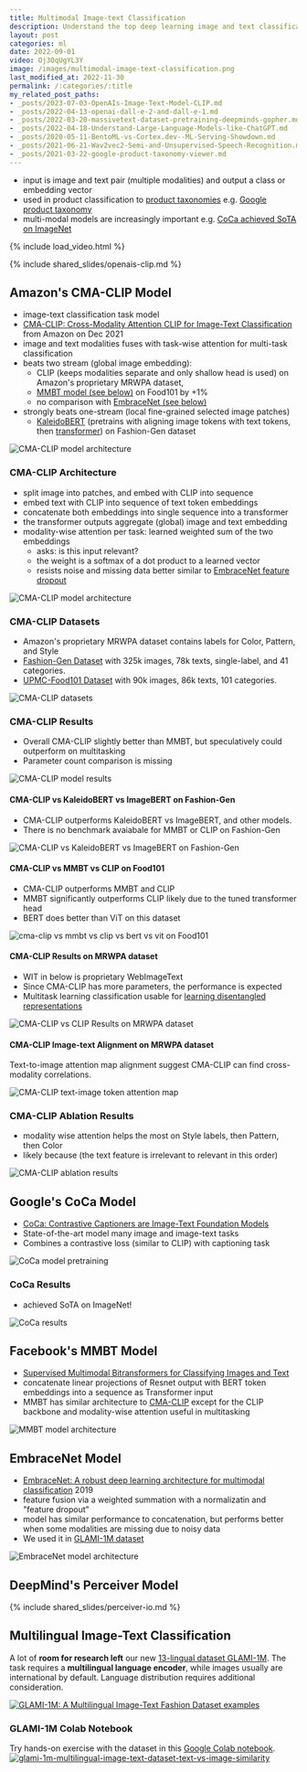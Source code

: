 ```yaml
---
title: Multimodal Image-text Classification
description: Understand the top deep learning image and text classification models CMA-CLIP, CLIP, CoCa, and MMBT used in e-commerce.
layout: post
categories: ml
date: 2022-09-01
video: Oj3OqUgYL3Y
image: /images/multimodal-image-text-classification.png
last_modified_at: 2022-11-30
permalink: /:categories/:title
my_related_post_paths:
- _posts/2023-07-03-OpenAIs-Image-Text-Model-CLIP.md
- _posts/2022-04-13-openai-dall-e-2-and-dall-e-1.md
- _posts/2022-03-20-massivetext-dataset-pretraining-deepminds-gopher.md
- _posts/2022-04-18-Understand-Large-Language-Models-like-ChatGPT.md
- _posts/2020-05-11-BentoML-vs-Cortex.dev--ML-Serving-Showdown.md
- _posts/2021-06-21-Wav2vec2-Semi-and-Unsupervised-Speech-Recognition.md
- _posts/2021-03-22-google-product-taxonomy-viewer.md
---
```




- input is image and text pair (multiple modalities) and output a class or embedding vector
- used in product classification to [product taxonomies](/ml/Automatically-Expanding-Taxonomy) e.g. [Google product taxonomy](https://vaclavkosar.com/software/google-product-taxonomy-viewer)
- multi-modal models are increasingly important e.g. [CoCa achieved SoTA on ImageNet](#coca-results)

{% include load_video.html %}


{% include shared_slides/openais-clip.md %}

## Amazon's CMA-CLIP Model
- image-text classification task model
- [CMA-CLIP: Cross-Modality Attention CLIP for Image-Text Classification](https://arxiv.org/pdf/2112.03562v2.pdf) from Amazon on Dec 2021
- image and text modalities fuses with task-wise attention for multi-task classification
- beats two stream (global image embedding):
  - CLIP (keeps modalities separate and only shallow head is used) on Amazon's proprietary MRWPA dataset,
  - [MMBT model (see below)](#facebooks-mmbt-model) on Food101 by +1%
  - no comparison with [EmbraceNet (see below)](#embracenet-model)
- strongly beats one-stream (local fine-grained selected image patches)
  - [KaleidoBERT](https://arxiv.org/abs/2103.16110) (pretrains with aligning image tokens with text tokens, then [transformer](/ml/transformers-self-attention-mechanism-simplified)) on Fashion-Gen dataset

![CMA-CLIP model architecture](/images/cma-clip-architecture.png)


### CMA-CLIP Architecture
- split image into patches, and embed with CLIP into sequence
- embed text with CLIP into sequence of text token embeddings
- concatenate both embeddings into single sequence into a transformer
- the transformer outputs aggregate (global) image and text embedding
- modality-wise attention per task: learned weighted sum of the two embeddings
  - asks: is this input relevant?
  - the weight is a softmax of a dot product to a learned vector
  - resists noise and missing data better similar to [EmbraceNet feature dropout](#embracenet-model)

![CMA-CLIP model architecture](/images/cma-clip-architecture.png)


### CMA-CLIP Datasets
- Amazon's proprietary MRWPA dataset contains labels for Color, Pattern, and Style
- [Fashion-Gen Dataset](https://arxiv.org/pdf/1806.08317v2.pdf) with 325k images, 78k texts, single-label, and 41 categories.
- [UPMC-Food101 Dataset](https://hal.archives-ouvertes.fr/hal-01196959/file/CEA_ICME2015.pdf) with 90k images, 86k texts, 101 categories.

![CMA-CLIP datasets](/images/cma-clip-datasets.png)



### CMA-CLIP Results
- Overall CMA-CLIP slightly better than MMBT, but speculatively could outperform on multitasking
- Parameter count comparison is missing
 
![CMA-CLIP model results](/images/cma-clip-results.png)


#### CMA-CLIP vs KaleidoBERT vs ImageBERT on Fashion-Gen 
- CMA-CLIP outperforms KaleidoBERT vs ImageBERT, and other models.
- There is no benchmark avaiabale for MMBT or CLIP on Fashion-Gen 

![CMA-CLIP vs KaleidoBERT vs ImageBERT on Fashion-Gen](/images/cma-clip-vs-kaleidobert-vs-imagebert-on-fashion-gen.png)


#### CMA-CLIP vs MMBT vs CLIP on Food101
- CMA-CLIP outperforms MMBT and CLIP
- MMBT significantly outperforms CLIP likely due to the tuned transformer head
- BERT does better than ViT on this dataset

![cma-clip vs mmbt vs clip vs bert vs vit on Food101](/images/cma-clip-vs-mmbt-vs-clip-vs-bert-vs-vit.png)


#### CMA-CLIP Results on MRWPA dataset
- WIT in below is proprietary WebImageText
- Since CMA-CLIP has more parameters, the performance is expected
- Multitask learning classification usable for [learning disentangled representations](/ml/manipulate-item-attributes-via-disentangled-representation)

![CMA-CLIP vs CLIP Results on MRWPA dataset](/images/cma-clip-vs-clip-on-MRWPA.png)


#### CMA-CLIP Image-text Alignment on MRWPA dataset
Text-to-image attention map alignment suggest CMA-CLIP can find cross-modality correlations.

![CMA-CLIP text-image token attention map](/images/cma-clip-text-token-image-token-attention-map.png)



### CMA-CLIP Ablation Results
- modality wise attention helps the most on Style labels, then Pattern, then Color
- likely because (the text feature is irrelevant to relevant in this order)

![CMA-CLIP ablation results](/images/cma-clip-ablation-modality-wise-attention-sequence-wise-attention.png)


## Google's CoCa Model
- [CoCa: Contrastive Captioners are Image-Text Foundation Models](https://arxiv.org/abs/2205.01917)
- State-of-the-art model many image and image-text tasks
- Combines a contrastive loss (similar to CLIP) with captioning task

![CoCa model pretraining](/images/coca-pretraining.png)


### CoCa Results
- achieved SoTA on ImageNet!

![CoCa results](/images/coca-results.png)


## Facebook's MMBT Model
- [Supervised Multimodal Bitransformers for Classifying Images and Text](https://arxiv.org/pdf/1909.02950.pdf)
- concatenate linear projections of Resnet output with BERT token embeddings into a sequence as Transformer input
- MMBT has similar architecture to [CMA-CLIP](#cma-clip-architecture) except for the CLIP backbone and modality-wise attention useful in multitasking

![MMBT model architecture](/images/mmbt-architecture.png)


## EmbraceNet Model
- [EmbraceNet: A robust deep learning architecture for multimodal classification](https://arxiv.org/pdf/1904.09078.pdf) 2019
- feature fusion via a weighted summation with a normalizatin and "feature dropout"
- model has similar performance to concatenation, but performs better when some modalities are missing due to noisy data
- We used it in [GLAMI-1M dataset](https://github.com/glami/glami-1m)

![EmbraceNet model architecture](/images/embracenet-architecture.png)


## DeepMind's Perceiver Model

{% include shared_slides/perceiver-io.md %}


## Multilingual Image-Text Classification
A lot of **room for research left** our new [13-lingual dataset GLAMI-1M](https://github.com/glami/glami-1m).
The task requires a **multilingual language encoder**, while images usually are international by default.
Language distribution requires additional consideration.

[![GLAMI-1M: A Multilingual Image-Text Fashion Dataset examples](/images/glami-1m-multilingual-image-text-dataset-examples.png)](https://github.com/glami/glami-1m)


### GLAMI-1M Colab Notebook
Try hands-on exercise with the dataset in this [Google Colab notebook](https://colab.research.google.com/drive/16gMqVqUpleacU5z9Y_7f3c-7I0C45esy?usp=sharing).
[![glami-1m-multilingual-image-text-dataset-text-vs-image-similarity](/images/glami-1m-multilingual-image-text-dataset-text-vs-image-similarity.png)](https://colab.research.google.com/drive/16gMqVqUpleacU5z9Y_7f3c-7I0C45esy?usp=sharing)
